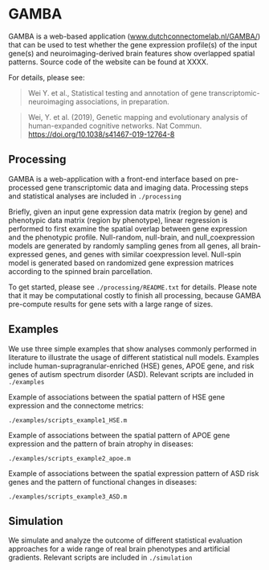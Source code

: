 # GAMBA
GAMBA is a web-based application (www.dutchconnectomelab.nl/GAMBA/) that can be used to test whether the gene expression profile(s) of the input gene(s) and neuroimaging-derived brain features show overlapped spatial patterns. Source code of the website can be found at XXXX.

For details, please see:

> Wei Y. et al., Statistical testing and annotation of gene transcriptomic-neuroimaging associations, in preparation.

> Wei, Y. et al. (2019), Genetic mapping and evolutionary analysis of human-expanded cognitive networks. Nat Commun. https://doi.org/10.1038/s41467-019-12764-8

## Processing
GAMBA is a web-application with a front-end interface based on pre-processed gene transcriptomic data and imaging data. Processing steps and statistical analyses are included in `./processing`

Briefly, given an input gene expression data matrix (region by gene) and phenotypic data matrix (region by phenotype), linear regression is performed to first examine the spatial overlap between gene expression and the phenotypic profile. Null-random, null-brain, and null_coexpression models are generated by randomly sampling genes from all genes, all brain-expressed genes, and genes with similar coexpression level. Null-spin model is generated based on randomized gene expression matrices according to the spinned brain parcellation. 

To get started, please see `./processing/README.txt` for details. Please note that it may be computational costly to finish all processing, because GAMBA pre-compute results for gene sets with a large range of sizes.

## Examples
We use three simple examples that show analyses commonly performed in literature to illustrate the usage of different statistical null models. Examples include human-supragranular-enriched (HSE) genes, APOE gene, and risk genes of autism spectrum disorder (ASD). Relevant scripts are included in `./examples`

Example of associations between the spatial pattern of HSE gene expression and the connectome metrics:

`./examples/scripts_example1_HSE.m`

Example of associations between the spatial pattern of APOE gene expression and the pattern of brain atrophy in diseases:

`./examples/scripts_example2_apoe.m`

Example of associations between the spatial expression pattern of ASD risk genes and the pattern of functional changes in diseases:

`./examples/scripts_example3_ASD.m`

## Simulation
We simulate and analyze the outcome of different statistical evaluation approaches for a wide range of real brain phenotypes and artificial gradients. Relevant scripts are included in `./simulation`
